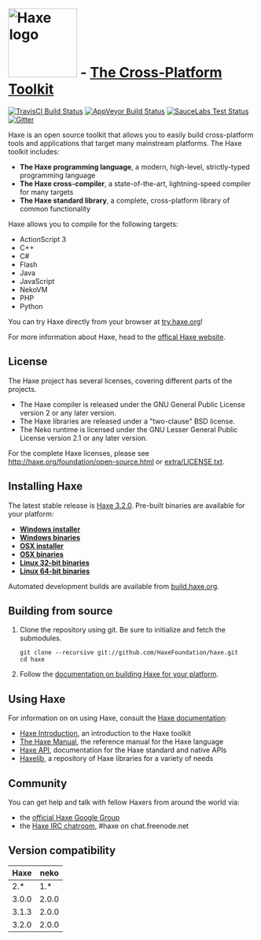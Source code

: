 
# [<img src="http://haxe.org/img/haxe-logo-horizontal.svg" alt="Haxe logo" width="140">](http://haxe.org) - [The Cross-Platform Toolkit](http://haxe.org)
[![TravisCI Build Status](https://travis-ci.org/HaxeFoundation/haxe.svg?branch=development)](https://travis-ci.org/HaxeFoundation/haxe)
[![AppVeyor Build Status](https://ci.appveyor.com/api/projects/status/github/HaxeFoundation/haxe?branch=development&svg=true)](https://ci.appveyor.com/project/HaxeFoundation/haxe)
[![SauceLabs Test Status](https://saucelabs.com/buildstatus/haxe)](https://saucelabs.com/u/haxe)
[![Gitter](https://badges.gitter.im/Join%20Chat.svg)](https://gitter.im/HaxeFoundation/haxe?utm_source=badge&utm_medium=badge&utm_campaign=pr-badge)

Haxe is an open source toolkit that allows you to easily build cross-platform tools and applications that target many mainstream platforms. The Haxe toolkit includes:

 * **The Haxe programming language**, a modern, high-level, strictly-typed programming language
 * **The Haxe cross-compiler**, a state-of-the-art, lightning-speed compiler for many targets
 * **The Haxe standard library**, a complete, cross-platform library of common functionality

Haxe allows you to compile for the following targets:

 * ActionScript 3
 * C++
 * C#
 * Flash
 * Java
 * JavaScript
 * NekoVM
 * PHP
 * Python

You can try Haxe directly from your browser at [try.haxe.org](http://try.haxe.org)!

For more information about Haxe, head to the [offical Haxe website](http://haxe.org).

## License

The Haxe project has several licenses, covering different parts of the projects.

 * The Haxe compiler is released under the GNU General Public License version 2 or any later version.
 * The Haxe libraries are released under a "two-clause" BSD license.
 * The Neko runtime is licensed under the GNU Lesser General Public License version 2.1 or any later version.

For the complete Haxe licenses, please see http://haxe.org/foundation/open-source.html or [extra/LICENSE.txt](extra/LICENSE.txt).

## Installing Haxe

The latest stable release is [Haxe 3.2.0](http://haxe.org/download/version/3.2.0/). Pre-built binaries are available for your platform:

 * **[Windows installer](http://haxe.org/download/file/3.2.0/haxe-3.2.0-win.exe)**
 * **[Windows binaries](http://haxe.org/download/file/3.2.0/haxe-3.2.0-win.zip)**
 * **[OSX installer](http://haxe.org/download/file/3.2.0/haxe-3.2.0-osx-installer.pkg)**
 * **[OSX binaries](http://haxe.org/download/file/3.2.0/haxe-3.2.0-osx.tar.gz)**
 * **[Linux 32-bit binaries](http://haxe.org/download/file/3.2.0/haxe-3.2.0-linux32.tar.gz)**
 * **[Linux 64-bit binaries](http://haxe.org/download/file/3.2.0/haxe-3.2.0-linux64.tar.gz)**

Automated development builds are available from [build.haxe.org](http://build.haxe.org).

## Building from source

 1. Clone the repository using git. Be sure to initialize and fetch the submodules.

        git clone --recursive git://github.com/HaxeFoundation/haxe.git
        cd haxe

 2. Follow the [documentation on building Haxe for your platform](http://haxe.org/documentation/introduction/building-haxe.html).

## Using Haxe

For information on on using Haxe, consult the [Haxe documentation](http://haxe.org/documentation):

 * [Haxe Introduction](http://haxe.org/documentation/introduction), an introduction to the Haxe toolkit
 * [The Haxe Manual](http://haxe.org/manual), the reference manual for the Haxe language
 * [Haxe API](http://api.haxe.org), documentation for the Haxe standard and native APIs
 * [Haxelib](http://lib.haxe.org), a repository of Haxe libraries for a variety of needs

## Community

You can get help and talk with fellow Haxers from around the world via:

 * the [official Haxe Google Group](https://groups.google.com/forum/#!forum/haxelang)
 * the [Haxe IRC chatroom](http://unic0rn.github.io/tiramisu/haxe), #haxe on chat.freenode.net

## Version compatibility

Haxe   | neko
----   | -----
2.*    | 1.*
3.0.0  | 2.0.0
3.1.3  | 2.0.0
3.2.0  | 2.0.0
